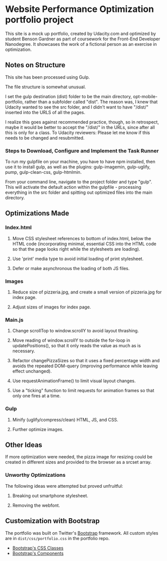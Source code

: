 # Website Performance Optimization portfolio project

This site is a mock up portfolio, created by Udacity.com and optimized by student Benson Gardner as part of coursework for the Front-End Developer Nanodegree. It showcases the work of a fictional person as an exercise in optimization.

## Notes on Structure
This site has been processed using Gulp. 

The file structure is somewhat unusual. 

I set the gulp destination (dist) folder to be the main directory, opt-mobile-portfolio, rather than a subfolder called "dist". The reason was, I knew that Udacity wanted to see the src folder, and I didn't want to have "/dist/" inserted into the URLS of all the pages.

I realize this goes against recommended practice, though, so in retrospect, maybe it would be better to accept the "/dist/" in the URLs, since after all this is only for a class. To Udacity reviewers: Please let me know if this needs to be changed and resubmitted.

### Steps to Download, Configure and Implement the Task Runner
To run my gulpfile on your machine, you have to have npm installed, then use it to install gulp, as well as the plugins: gulp-imagemin, gulp-uglify, pump, gulp-clean-css, gulp-htmlmin. 

From your command line, navigate to the project folder and type "gulp". This will activate the default action within the gulpfile - processing everything in the src folder and spitting out optimized files into the main directory.

## Optimizations Made

### Index.html
1. Move CSS stylesheet references to bottom of index.html, below the HTML code (incorporating minimal, essential CSS into the HTML code so that the page looks right while the stylesheets are loading). 

2. Use 'print' media type to avoid initial loading of print stylesheet.

3. Defer or make asynchronous the loading of both JS files.

### Images
1. Reduce size of pizzeria.jpg, and create a small version of pizzeria.jpg for index page.

2. Adjust sizes of images for index page.
    
### Main.js
1. Change scrollTop to window.scrollY to avoid layout thrashing.

2. Move reading of window.scrollY to outside the for-loop in updatePositions(), so that it only reads the value as much as is necessary.

3. Refactor changePizzaSizes so that it uses a fixed percentage width and avoids the repeated DOM-query (improving performance while leaving effect unchanged).

4. Use requestAnimationFrame() to limit visual layout changes.

5. Use a "ticking" function to limit requests for animation frames so that only one fires at a time.

### Gulp
1. Minify (uglify/compress/clean) HTML, JS, and CSS.

2. Further optimize images.

## Other Ideas
If more optimization were needed, the pizza image for resizing could be created in different sizes and provided to the browser as a srcset array.

### Unworthy Optimizations
The following ideas were attempted but proved unfruitful: 

1. Breaking out smartphone stylesheet. 

2. Removing the webfont.

## Customization with Bootstrap
The portfolio was built on Twitter's <a href="http://getbootstrap.com/">Bootstrap</a> framework. All custom styles are in `dist/css/portfolio.css` in the portfolio repo.

* <a href="http://getbootstrap.com/css/">Bootstrap's CSS Classes</a>
* <a href="http://getbootstrap.com/components/">Bootstrap's Components</a>
